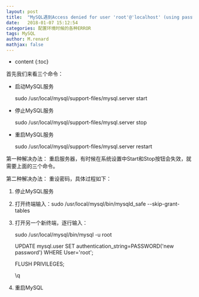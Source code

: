 ```yaml
---
layout: post
title:  "MySQL遇到Access denied for user 'root'@'localhost' (using password: YES)问题解决办法"
date:   2018-01-07 15:12:54
categories: 配置环境时候的各种ERROR
tags: MySQL
author: M.renard
mathjax: false
---
```


* content
{:toc}

首先我们来看三个命令：

* 启动MySQL服务

	sudo /usr/local/mysql/support-files/mysql.server start
	
* 停止MySQL服务

	sudo /usr/local/mysql/support-files/mysql.server stop
	
* 重启MySQL服务

	sudo /usr/local/mysql/support-files/mysql.server restart




第一种解决办法：
重启服务器，有时候在系统设置中Start和Stop按钮会失效，就需要上面的三个命令。

第二种解决办法：
重设密码，具体过程如下：

1. 停止MySQL服务
2. 打开终端输入：sudo /usr/local/mysql/bin/mysqld_safe --skip-grant-tables
3. 打开另一个新终端，逐行输入：

	sudo /usr/local/mysql/bin/mysql -u root
	
	
	UPDATE mysql.user SET authentication_string=PASSWORD('new password') WHERE 	User='root';
	
	FLUSH PRIVILEGES;
	
	\q
	
4. 重启MySQL
